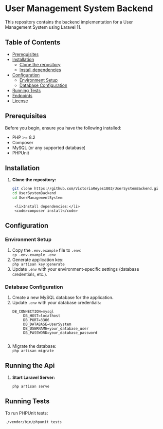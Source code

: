 <!DOCTYPE html>
<html lang="en">
<head>
    <meta charset="UTF-8">
    <meta name="viewport" content="width=device-width, initial-scale=1.0">
    <title>User Management System Backend</title>
</head>
<body>
   <h1>User Management System Backend</h1>

<p>This repository contains the backend implementation for a User Management System using Laravel 11.</p>

## Table of Contents
- [Prerequisites](#prerequisites)
- [Installation](#installation)
  - [Clone the repository](#clone-the-repository)
  - [Install dependencies](#install-dependencies)
- [Configuration](#configuration)
  - [Environment Setup](#environment-setup)
  - [Database Configuration](#database-configuration)
- [Running Tests](#running-tests)
- [Endpoints](#endpoints)
- [License](#license)

## Prerequisites
Before you begin, ensure you have the following installed:
- PHP >= 8.2
- Composer
- MySQL (or any supported database)
- PHPUnit

## Installation
1. **Clone the repository:**
   ```bash
   git clone https://github.com/VictoriaReyes1803/UserSystemBackend.git
   cd UserSystemBackend
   cd UserManagementSystem
   ```
        <li>Install dependencies:</li>
        <code>composer install</code>
    </ol>

    <h2 id="configuration">Configuration</h2>

    <h3 id="environment-setup">Environment Setup</h3>
    <ol>
        <li>Copy the <code>.env.example</code> file to <code>.env</code>:</li>
        <code>cp .env.example .env</code>
        <li>Generate application key:</li>
        <code>php artisan key:generate</code>
        <li>Update <code>.env</code> with your environment-specific settings (database credentials, etc.).</li>
    </ol>

    <h3 id="database-configuration">Database Configuration</h3>
    <ol>
        <li>Create a new MySQL database for the application.</li>
        <li>Update <code>.env</code> with your database credentials:</li>
        <pre><code>DB_CONNECTION=mysql
        DB_HOST=localhost
        DB_PORT=3306
        DB_DATABASE=UserSystem
        DB_USERNAME=your_database_user
        DB_PASSWORD=your_database_password
                </code></pre>
                <li>Migrate the database:</li>
                <code>php artisan migrate</code>
            </ol>
    <h2>Running the Api</h2>
        <ol>
            <li><strong>Start Laravel Server:</strong>
                <pre><code>php artisan serve</code></pre>
            </li>
        </ol>
    <h2 id="running-tests">Running Tests</h2>
    <p>To run PHPUnit tests:</p>
    <code>./vendor/bin/phpunit tests</code>

</body>
</html>

